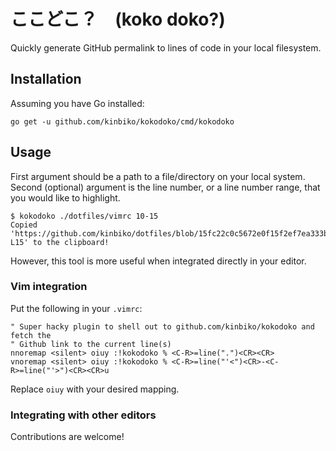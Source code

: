 # ここどこ？　(koko doko?)

Quickly generate GitHub permalink to lines of code in your local filesystem.

## Installation

Assuming you have Go installed:

```
go get -u github.com/kinbiko/kokodoko/cmd/kokodoko
```

## Usage

First argument should be a path to a file/directory on your local system.
Second (optional) argument is the line number, or a line number range, that you would like to highlight.

```console
$ kokodoko ./dotfiles/vimrc 10-15
Copied 'https://github.com/kinbiko/dotfiles/blob/15fc22c0c5672e0f15f2ef7ea333bd620aa9965c/vimrc#L10-L15' to the clipboard!
```

However, this tool is more useful when integrated directly in your editor.

### Vim integration

Put the following in your `.vimrc`:

```vim
" Super hacky plugin to shell out to github.com/kinbiko/kokodoko and fetch the
" Github link to the current line(s)
nnoremap <silent> oiuy :!kokodoko % <C-R>=line(".")<CR><CR>
vnoremap <silent> oiuy :!kokodoko % <C-R>=line("'<")<CR>-<C-R>=line("'>")<CR><CR>u
```

Replace `oiuy` with your desired mapping.

### Integrating with other editors

Contributions are welcome!
